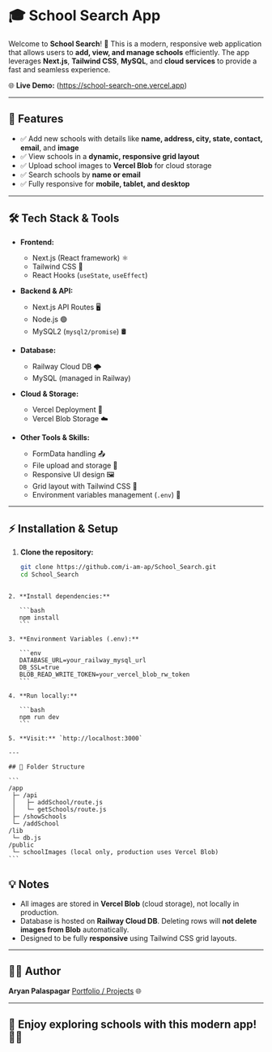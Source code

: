 # 🎓 School Search App

Welcome to **School Search**! 🌟 This is a modern, responsive web application that allows users to **add, view, and manage schools** efficiently. The app leverages **Next.js**, **Tailwind CSS**, **MySQL**, and **cloud services** to provide a fast and seamless experience.

🌐 **Live Demo:** (https://school-search-one.vercel.app)  

---

## 🚀 Features

- ✅ Add new schools with details like **name, address, city, state, contact, email**, and **image**  
- ✅ View schools in a **dynamic, responsive grid layout**  
- ✅ Upload school images to **Vercel Blob** for cloud storage  
- ✅ Search schools by **name or email**  
- ✅ Fully responsive for **mobile, tablet, and desktop**  

---

## 🛠️ Tech Stack & Tools

- **Frontend:**  
  - Next.js (React framework) ⚛️  
  - Tailwind CSS 🎨  
  - React Hooks (`useState`, `useEffect`)  

- **Backend & API:**  
  - Next.js API Routes 🖥️  
  - Node.js 🟢  
  - MySQL2 (`mysql2/promise`) 🛢️  

- **Database:**  
  - Railway Cloud DB 🌩️  
  - MySQL (managed in Railway)  

- **Cloud & Storage:**  
  - Vercel Deployment 🚀  
  - Vercel Blob Storage ☁️  

- **Other Tools & Skills:**  
  - FormData handling 📤  
  - File upload and storage 📸  
  - Responsive UI design 🖼️  
  - Grid layout with Tailwind CSS 🧩  
  - Environment variables management (`.env`) 🔐  

---

## ⚡ Installation & Setup

1. **Clone the repository:**
   ```bash
   git clone https://github.com/i-am-ap/School_Search.git
   cd School_Search
````

2. **Install dependencies:**

   ```bash
   npm install
   ```

3. **Environment Variables (.env):**

   ```env
   DATABASE_URL=your_railway_mysql_url
   DB_SSL=true
   BLOB_READ_WRITE_TOKEN=your_vercel_blob_rw_token
   ```

4. **Run locally:**

   ```bash
   npm run dev
   ```

5. **Visit:** `http://localhost:3000`

---

## 📂 Folder Structure

```
/app
 ├─ /api
 │   ├─ addSchool/route.js
 │   └─ getSchools/route.js
 ├─ /showSchools
 └─ /addSchool
/lib
 └─ db.js
/public
 └─ schoolImages (local only, production uses Vercel Blob)
```
````

## 💡 Notes

* All images are stored in **Vercel Blob** (cloud storage), not locally in production.
* Database is hosted on **Railway Cloud DB**. Deleting rows will **not delete images from Blob** automatically.
* Designed to be fully **responsive** using Tailwind CSS grid layouts.

---

## 👨‍💻 Author

**Aryan Palaspagar**
[Portfolio / Projects](https://devaryan-alpha.vercel.app/) 🌐

---

## 🎉 Enjoy exploring schools with this modern app! 🏫✨

```


